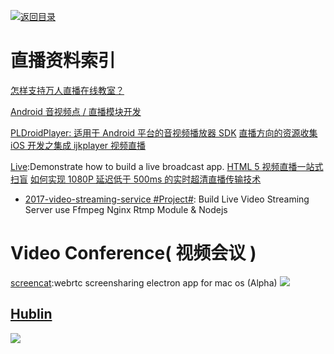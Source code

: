 [![返回目录](https://parg.co/UGo)](https://parg.co/b4z)

# 直播资料索引

[怎样支持万人直播在线教室？](http://www.infoq.com/cn/presentations/how-to-support-the-people-live-online-classroom)

[Android 音视频点 / 直播模块开发](http://toutiao.io/posts/76jep8)

[PLDroidPlayer: 适用于 Android 平台的音视频播放器 SDK](https://github.com/pili-engineering/PLDroidPlayer) [直播方向的资源收集](http://www.henishuo.com/live-play-resource-collections/) [iOS 开发之集成 ijkplayer 视频直播](http://allluckly.cn/%E6%8A%95%E7%A8%BF/tuogao46)

[Live](https://github.com/ltebean/Live):Demonstrate how to build a live broadcast app. [HTML 5 视频直播一站式扫盲](http://bugly.qq.com/bbs/forum.php?mod=viewthread&tid=1277) [如何实现 1080P 延迟低于 500ms 的实时超清直播传输技术 ](http://mp.weixin.qq.com/s?__biz=MzAwMDU1MTE1OQ==&mid=2653547697&idx=1&sn=acc748b7fcf0058b58e244970e51eabc&scene=0&from=groupmessage&isappinstalled=0#wechat_redirect)

- [2017-video-streaming-service #Project#](https://github.com/tabvn/video-streaming-service): Build Live Video Streaming Server use Ffmpeg Nginx Rtmp Module & Nodejs

# Video Conference( 视频会议 )

[screencat](https://github.com/maxogden/screencat):webrtc screensharing electron app for mac os (Alpha) ![](https://github.com/maxogden/screencat/raw/master/img/demo.png)

## [Hublin](https://github.com/linagora/hublin)

![](https://hubl.in/images/landing_enjoy_thumb.png)
